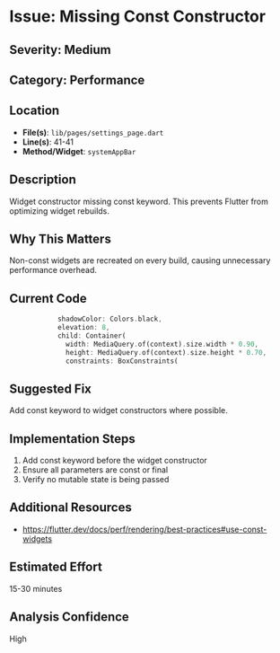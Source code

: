 # Issue: Missing Const Constructor

## Severity: Medium

## Category: Performance

## Location
- **File(s)**: `lib/pages/settings_page.dart`
- **Line(s)**: 41-41
- **Method/Widget**: `systemAppBar`

## Description
Widget constructor missing const keyword. This prevents Flutter from optimizing widget rebuilds.

## Why This Matters
Non-const widgets are recreated on every build, causing unnecessary performance overhead.

## Current Code
```dart
            shadowColor: Colors.black,
            elevation: 8,
            child: Container(
              width: MediaQuery.of(context).size.width * 0.90,
              height: MediaQuery.of(context).size.height * 0.70,
              constraints: BoxConstraints(
```

## Suggested Fix
Add const keyword to widget constructors where possible.

## Implementation Steps
1. Add const keyword before the widget constructor
2. Ensure all parameters are const or final
3. Verify no mutable state is being passed

## Additional Resources
- https://flutter.dev/docs/perf/rendering/best-practices#use-const-widgets

## Estimated Effort
15-30 minutes

## Analysis Confidence
High
